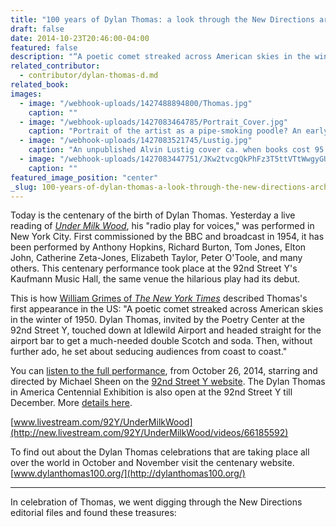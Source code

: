 ```yaml
---
title: "100 years of Dylan Thomas: a look through the New Directions archive"
draft: false
date: 2014-10-23T20:46:00-04:00
featured: false
description: "“A poetic comet streaked across American skies in the winter of 1950. Dylan Thomas…touched down at Idlewild Airport…”"
related_contributor:
  - contributor/dylan-thomas-d.md
related_book:
images:
  - image: "/webhook-uploads/1427488894800/Thomas.jpg"
    caption: ""
  - image: "/webhook-uploads/1427083464785/Portrait_Cover.jpg"
    caption: "Portrait of the artist as a pipe-smoking poodle? An early edition designed by Gertrude Huston ca. 1940. "
  - image: "/webhook-uploads/1427083521745/Lustig.jpg"
    caption: "An unpublished Alvin Lustig cover ca. when books cost 95 cents. "
  - image: "/webhook-uploads/1427083447751/JKw2tvcgQkPhFz3T5ttVTtWwgyGUL_ow9whRJZ2NL29QQx8L2c76_iORtYZx0JFJ6WO-xrmb1yyc4NqnfhIkoSPWK4SeENew%3Ds1600"
    caption: ""
featured_image_position: "center"
_slug: 100-years-of-dylan-thomas-a-look-through-the-new-directions-archive
---
```


Today is the centenary of the birth of Dylan Thomas. Yesterday a live reading of [_Under Milk Wood_](http://ndbooks.com/book/under-milk-wood1), his "radio play for voices," was performed in New York City. First commissioned by the BBC and broadcast in 1954, it has been performed by Anthony Hopkins, Richard Burton, Tom Jones, Elton John, Catherine Zeta-Jones, Elizabeth Taylor, Peter O'Toole, and many others. This centenary performance took place at the 92nd Street Y's Kaufmann Music Hall, the same venue the hilarious play had its debut.

This is how [William Grimes of _The New York Times_](http://www.nytimes.com/2014/10/24/books/a-dylan-thomas-centennial-in-new-york.html) described Thomas's first appearance in the US: "A poetic comet streaked across American skies in the winter of 1950. Dylan Thomas, invited by the Poetry Center at the 92nd Street Y, touched down at Idlewild Airport and headed straight for the airport bar to get a much-needed double Scotch and soda. Then, without further ado, he set about seducing audiences from coast to coast."

You can [listen to the full performance](http://92yondemand.org/milk-wood-live-bbc-radio-wales-reading/), from October 26, 2014, starring and directed by Michael Sheen on the [92nd Street Y website](http://92yondemand.org/milk-wood-live-bbc-radio-wales-reading/). The Dylan Thomas in America Centennial Exhibition is also open at the 92nd Street Y till December. More [details here](http://www.92y.org/Unterberg-Poetry-Center/Events/Dylan-Thomas.aspx).

[www.livestream.com/92Y/UnderMilkWood](http://new.livestream.com/92Y/UnderMilkWood/videos/66185592)

To find out about the Dylan Thomas celebrations that are taking place all over the world in October and November visit the centenary website. [www.dylanthomas100.org/](http://dylanthomas100.org/)

***

In celebration of Thomas, we went digging through the New Directions editorial files and found these treasures:
